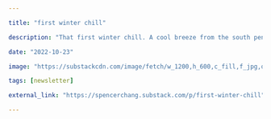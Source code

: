 ```yaml
---

title: "first winter chill"

description: "That first winter chill. A cool breeze from the south penetrates your skin sinking deep into your bones. It makes your skin crawl, a shiver snakes up your arm, around your neck, down your spine. But it..."

date: "2022-10-23"

image: "https://substackcdn.com/image/fetch/w_1200,h_600,c_fill,f_jpg,q_auto:good,fl_progressive:steep,g_auto/https%3A%2F%2Fbucketeer-e05bbc84-baa3-437e-9518-adb32be77984.s3.amazonaws.com%2Fpublic%2Fimages%2F55197706-f008-48b7-a820-5754251ce70b_768x1024.jpeg"

tags: [newsletter]

external_link: "https://spencerchang.substack.com/p/first-winter-chill"

---
```

